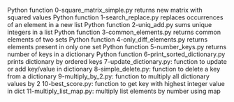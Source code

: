Python function 0-square_matrix_simple.py returns new matrix with squared values
Python function 1-search_replace.py replaces occurrences of an element in a new list
Python function 2-uniq_add.py sums unique integers in a list
Python function 3-common_elements.py returns common elements of two sets
Python function 4-only_diff_elements.py returns elements present in only one set
Python function 5-number_keys.py returns number of keys in a dictionary
Python function 6-print_sorted_dictionary.py prints dictionary by ordered keys
7-update_dictionary.py: function to update or add key/value in dictionary
8-simple_delete.py: function to delete a key from a dictionary
9-multiply_by_2.py: function to multiply all dictionary values by 2
10-best_score.py: function to get key with highest integer value in dict
11-multiply_list_map.py: multiply list elements by number using map
